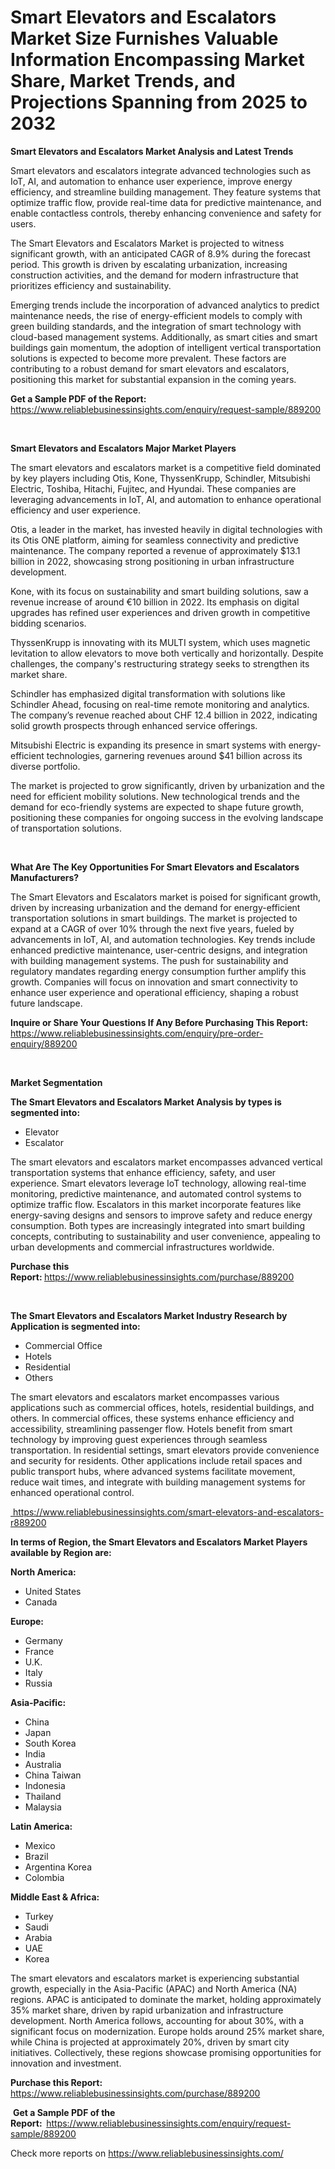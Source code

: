 <p><h1>Smart Elevators and Escalators Market Size Furnishes Valuable Information Encompassing Market Share, Market Trends, and Projections Spanning from 2025 to 2032</h1></p><p><strong>Smart Elevators and Escalators Market Analysis and Latest Trends</strong></p>
<p><p>Smart elevators and escalators integrate advanced technologies such as IoT, AI, and automation to enhance user experience, improve energy efficiency, and streamline building management. They feature systems that optimize traffic flow, provide real-time data for predictive maintenance, and enable contactless controls, thereby enhancing convenience and safety for users.</p><p>The Smart Elevators and Escalators Market is projected to witness significant growth, with an anticipated CAGR of 8.9% during the forecast period. This growth is driven by escalating urbanization, increasing construction activities, and the demand for modern infrastructure that prioritizes efficiency and sustainability. </p><p>Emerging trends include the incorporation of advanced analytics to predict maintenance needs, the rise of energy-efficient models to comply with green building standards, and the integration of smart technology with cloud-based management systems. Additionally, as smart cities and smart buildings gain momentum, the adoption of intelligent vertical transportation solutions is expected to become more prevalent. These factors are contributing to a robust demand for smart elevators and escalators, positioning this market for substantial expansion in the coming years.</p></p>
<p><strong>Get a Sample PDF of the Report:&nbsp;</strong> <a href="https://www.reliablebusinessinsights.com/enquiry/request-sample/889200?utm_campaign=2448&utm_medium=2&utm_source=Github&utm_content=ia&utm_term=17022025&utm_id=smart-elevators-and-escalators">https://www.reliablebusinessinsights.com/enquiry/request-sample/889200</a></p>
<p>&nbsp;</p>
<p><strong>Smart Elevators and Escalators Major Market Players</strong></p>
<p><p>The smart elevators and escalators market is a competitive field dominated by key players including Otis, Kone, ThyssenKrupp, Schindler, Mitsubishi Electric, Toshiba, Hitachi, Fujitec, and Hyundai. These companies are leveraging advancements in IoT, AI, and automation to enhance operational efficiency and user experience.</p><p>Otis, a leader in the market, has invested heavily in digital technologies with its Otis ONE platform, aiming for seamless connectivity and predictive maintenance. The company reported a revenue of approximately $13.1 billion in 2022, showcasing strong positioning in urban infrastructure development.</p><p>Kone, with its focus on sustainability and smart building solutions, saw a revenue increase of around €10 billion in 2022. Its emphasis on digital upgrades has refined user experiences and driven growth in competitive bidding scenarios.</p><p>ThyssenKrupp is innovating with its MULTI system, which uses magnetic levitation to allow elevators to move both vertically and horizontally. Despite challenges, the company's restructuring strategy seeks to strengthen its market share.</p><p>Schindler has emphasized digital transformation with solutions like Schindler Ahead, focusing on real-time remote monitoring and analytics. The company’s revenue reached about CHF 12.4 billion in 2022, indicating solid growth prospects through enhanced service offerings.</p><p>Mitsubishi Electric is expanding its presence in smart systems with energy-efficient technologies, garnering revenues around $41 billion across its diverse portfolio.</p><p>The market is projected to grow significantly, driven by urbanization and the need for efficient mobility solutions. New technological trends and the demand for eco-friendly systems are expected to shape future growth, positioning these companies for ongoing success in the evolving landscape of transportation solutions.</p></p>
<p>&nbsp;</p>
<p><strong>What Are The Key Opportunities For Smart Elevators and Escalators Manufacturers?</strong></p>
<p><p>The Smart Elevators and Escalators market is poised for significant growth, driven by increasing urbanization and the demand for energy-efficient transportation solutions in smart buildings. The market is projected to expand at a CAGR of over 10% through the next five years, fueled by advancements in IoT, AI, and automation technologies. Key trends include enhanced predictive maintenance, user-centric designs, and integration with building management systems. The push for sustainability and regulatory mandates regarding energy consumption further amplify this growth. Companies will focus on innovation and smart connectivity to enhance user experience and operational efficiency, shaping a robust future landscape.</p></p>
<p><strong>Inquire or Share Your Questions If Any Before Purchasing This Report:</strong> <a href="https://www.reliablebusinessinsights.com/enquiry/pre-order-enquiry/889200?utm_campaign=2448&utm_medium=2&utm_source=Github&utm_content=ia&utm_term=17022025&utm_id=smart-elevators-and-escalators">https://www.reliablebusinessinsights.com/enquiry/pre-order-enquiry/889200</a></p>
<p>&nbsp;</p>
<p><strong>Market Segmentation</strong></p>
<p><strong>The Smart Elevators and Escalators Market Analysis by types is segmented into:</strong></p>
<p><ul><li>Elevator</li><li>Escalator</li></ul></p>
<p><p>The smart elevators and escalators market encompasses advanced vertical transportation systems that enhance efficiency, safety, and user experience. Smart elevators leverage IoT technology, allowing real-time monitoring, predictive maintenance, and automated control systems to optimize traffic flow. Escalators in this market incorporate features like energy-saving designs and sensors to improve safety and reduce energy consumption. Both types are increasingly integrated into smart building concepts, contributing to sustainability and user convenience, appealing to urban developments and commercial infrastructures worldwide.</p></p>
<p><strong>Purchase this Report:&nbsp;</strong><a href="https://www.reliablebusinessinsights.com/purchase/889200?utm_campaign=2448&utm_medium=2&utm_source=Github&utm_content=ia&utm_term=17022025&utm_id=smart-elevators-and-escalators">https://www.reliablebusinessinsights.com/purchase/889200</a></p>
<p>&nbsp;</p>
<p><strong>The Smart Elevators and Escalators Market Industry Research by Application is segmented into:</strong></p>
<p><ul><li>Commercial Office</li><li>Hotels</li><li>Residential</li><li>Others</li></ul></p>
<p><p>The smart elevators and escalators market encompasses various applications such as commercial offices, hotels, residential buildings, and others. In commercial offices, these systems enhance efficiency and accessibility, streamlining passenger flow. Hotels benefit from smart technology by improving guest experiences through seamless transportation. In residential settings, smart elevators provide convenience and security for residents. Other applications include retail spaces and public transport hubs, where advanced systems facilitate movement, reduce wait times, and integrate with building management systems for enhanced operational control.</p></p>
<p><a href="https://www.reliablebusinessinsights.com/smart-elevators-and-escalators-r889200?utm_campaign=2448&utm_medium=2&utm_source=Github&utm_content=ia&utm_term=17022025&utm_id=smart-elevators-and-escalators">&nbsp;https://www.reliablebusinessinsights.com/smart-elevators-and-escalators-r889200</a></p>
<p><strong>In terms of Region, the Smart Elevators and Escalators Market Players available by Region are:</strong></p>
<p>
    <p> <strong> North America: </strong>
        <ul>
            <li>United States</li>
            <li>Canada</li>
        </ul>
        </p> 
    <p> <strong> Europe: </strong>
        <ul>
            <li>Germany</li>
            <li>France</li>
            <li>U.K.</li>
            <li>Italy</li>
            <li>Russia</li>
        </ul>
        </p> 
    <p> <strong> Asia-Pacific: </strong>
        <ul>
            <li>China</li>
            <li>Japan</li>
            <li>South Korea</li>
            <li>India</li>
            <li>Australia</li>
            <li>China Taiwan</li>
            <li>Indonesia</li>
            <li>Thailand</li>
            <li>Malaysia</li>
        </ul>
        </p> 
    <p> <strong> Latin America: </strong>
        <ul>
            <li>Mexico</li>
            <li>Brazil</li>
            <li>Argentina Korea</li>
            <li>Colombia</li>
        </ul>
        </p> 
    <p> <strong> Middle East & Africa: </strong>
        <ul>
            <li>Turkey</li>
            <li>Saudi</li>
            <li>Arabia</li>
            <li>UAE</li>
            <li>Korea</li>
        </ul>
    </p>
    </p>
<p><p>The smart elevators and escalators market is experiencing substantial growth, especially in the Asia-Pacific (APAC) and North America (NA) regions. APAC is anticipated to dominate the market, holding approximately 35% market share, driven by rapid urbanization and infrastructure development. North America follows, accounting for about 30%, with a significant focus on modernization. Europe holds around 25% market share, while China is projected at approximately 20%, driven by smart city initiatives. Collectively, these regions showcase promising opportunities for innovation and investment.</p></p>
<p><strong>Purchase this Report: </strong><a href="https://www.reliablebusinessinsights.com/purchase/889200?utm_campaign=2448&utm_medium=2&utm_source=Github&utm_content=ia&utm_term=17022025&utm_id=smart-elevators-and-escalators">https://www.reliablebusinessinsights.com/purchase/889200</a></p>
<p>&nbsp;<strong>Get a Sample PDF of the Report:&nbsp;&nbsp;</strong><a href="https://www.reliablebusinessinsights.com/enquiry/request-sample/889200?utm_campaign=2448&utm_medium=2&utm_source=Github&utm_content=ia&utm_term=17022025&utm_id=smart-elevators-and-escalators">https://www.reliablebusinessinsights.com/enquiry/request-sample/889200</a></p>
<p><strong></strong></p>
<p>Check more reports on <a href="https://www.reliablebusinessinsights.com/?utm_campaign=2448&utm_medium=2&utm_source=Github&utm_content=ia&utm_term=17022025&utm_id=smart-elevators-and-escalators">https://www.reliablebusinessinsights.com/</a></p>